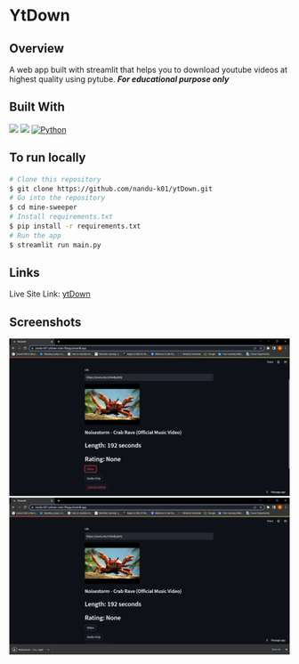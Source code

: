 # YtDown 


## Overview
A web app built with streamlit that helps you to download youtube videos at highest quality using pytube. ***For educational purpose only***



## Built With
![](https://img.shields.io/static/v1?label=Streamlit&message=.&color=<lightgrey>)
![](https://img.shields.io/static/v1?label=PyTube&message=.&color=<lightgrey>)
[![Python][python.org]][python-url]


## To run locally
```bash
# Clone this repository
$ git clone https://github.com/nandu-k01/ytDown.git
# Go into the repository
$ cd mine-sweeper
# Install requirements.txt
$ pip install -r requirements.txt
# Run the app
$ streamlit run main.py
```

## Links
Live Site Link: [ytDown](https://nandu-k01-ytdown-main-ffiaqg.streamlit.app/)

## Screenshots

![](https://github.com/nandu-k01/ytDown/blob/main/screenshots/C.png)
![](https://github.com/nandu-k01/ytDown/blob/main/screenshots/D.png)

[python.org]: https://img.shields.io/badge/Python-14354C?style=for-the-badge&logo=python&logoColor=white
[python-url]: https://www.python.org/


